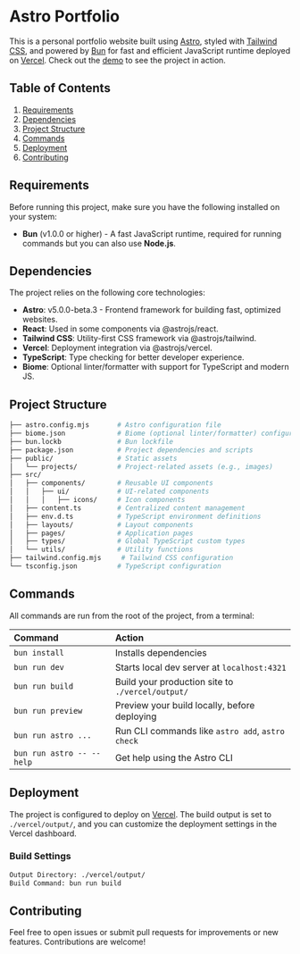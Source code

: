 # Astro Portfolio

This is a personal portfolio website built using [Astro](https://astro.build), styled with [Tailwind CSS](https://tailwindcss.com), and powered by [Bun](https://bun.sh) for fast and efficient JavaScript runtime deployed on [Vercel](https://vercel.com).
Check out the [demo](https://astro-portfolio.vercel.app/) to see the project in action.

## Table of Contents
1. [Requirements](#requirements)
2. [Dependencies](#dependencies)
3. [Project Structure](#project-structure)
4. [Commands](#commands)
5. [Deployment](#deployment)
6. [Contributing](#contributing)

## Requirements

Before running this project, make sure you have the following installed on your system:

- **Bun** (v1.0.0 or higher) - A fast JavaScript runtime, required for running commands but you can also use **Node.js**.

## Dependencies

The project relies on the following core technologies:

- **Astro**: v5.0.0-beta.3 - Frontend framework for building fast, optimized websites.
- **React**: Used in some components via @astrojs/react.
- **Tailwind CSS**: Utility-first CSS framework via @astrojs/tailwind.
- **Vercel**: Deployment integration via @astrojs/vercel.
- **TypeScript**: Type checking for better developer experience.
- **Biome**: Optional linter/formatter with support for TypeScript and modern JS.

## Project Structure

```bash
├── astro.config.mjs       # Astro configuration file
├── biome.json             # Biome (optional linter/formatter) configuration
├── bun.lockb              # Bun lockfile
├── package.json           # Project dependencies and scripts
├── public/                # Static assets
│   └── projects/          # Project-related assets (e.g., images)
├── src/
│   ├── components/        # Reusable UI components
│   │   ├── ui/            # UI-related components
│   │   │   ├── icons/     # Icon components
│   ├── content.ts         # Centralized content management
│   ├── env.d.ts           # TypeScript environment definitions
│   ├── layouts/           # Layout components
│   ├── pages/             # Application pages
│   ├── types/             # Global TypeScript custom types
│   └── utils/             # Utility functions
├── tailwind.config.mjs     # Tailwind CSS configuration
└── tsconfig.json          # TypeScript configuration

```

## Commands

All commands are run from the root of the project, from a terminal:

| Command                    | Action                                           |
| :------------------------- | :----------------------------------------------- |
| `bun install`              | Installs dependencies                            |
| `bun run dev`              | Starts local dev server at `localhost:4321`       |
| `bun run build`            | Build your production site to `./vercel/output/` |
| `bun run preview`          | Preview your build locally, before deploying     |
| `bun run astro ...`        | Run CLI commands like `astro add`, `astro check` |
| `bun run astro -- --help`  | Get help using the Astro CLI                     |

## Deployment

The project is configured to deploy on [Vercel](https://vercel.com). The build output is set to `./vercel/output/`, and you can customize the deployment settings in the Vercel dashboard.

### Build Settings

```bash
Output Directory: ./vercel/output/
Build Command: bun run build
```

## Contributing

Feel free to open issues or submit pull requests for improvements or new features. Contributions are welcome!
